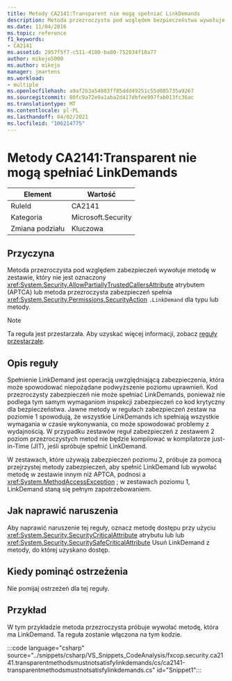 ```yaml
---
title: Metody CA2141:Transparent nie mogą spełniać LinkDemands
description: Metoda przezroczysta pod względem bezpieczeństwa wywołuje metodę w zestawie, który nie jest oznaczony atrybutem APTCA, lub metoda zabezpieczenia przezroczystego spełnia LinkDemand dla typu lub metody.
ms.date: 11/04/2016
ms.topic: reference
f1_keywords:
- CA2141
ms.assetid: 2957f5f7-c511-4180-ba80-752034f10a77
author: mikejo5000
ms.author: mikejo
manager: jmartens
ms.workload:
- multiple
ms.openlocfilehash: a9af2b3a54803ff85ddd49251c55d085735a9267
ms.sourcegitcommit: 80fc9a72e9a1aba2d417dbfee997fab013fc36ac
ms.translationtype: MT
ms.contentlocale: pl-PL
ms.lasthandoff: 04/02/2021
ms.locfileid: "106214775"
---
```

# <a name="ca2141transparent-methods-must-not-satisfy-linkdemands"></a>Metody CA2141:Transparent nie mogą spełniać LinkDemands

|Element|Wartość|
|-|-|
|RuleId|CA2141|
|Kategoria|Microsoft.Security|
|Zmiana podziału|Kluczowa|

## <a name="cause"></a>Przyczyna
Metoda przezroczysta pod względem zabezpieczeń wywołuje metodę w zestawie, który nie jest oznaczony <xref:System.Security.AllowPartiallyTrustedCallersAttribute> atrybutem (APTCA) lub metoda przezroczysta zabezpieczeń spełnia <xref:System.Security.Permissions.SecurityAction> `.LinkDemand` dla typu lub metody.

> [!NOTE]
> Ta reguła jest przestarzała. Aby uzyskać więcej informacji, zobacz [reguły przestarzałe](fxcop-unported-deprecated-rules.md).

## <a name="rule-description"></a>Opis reguły
Spełnienie LinkDemand jest operacją uwzględniającą zabezpieczenia, która może spowodować niepożądane podwyższenie poziomu uprawnień. Kod przezroczysty zabezpieczeń nie może spełniać LinkDemands, ponieważ nie podlega tym samym wymaganiom inspekcji zabezpieczeń co kod krytyczny dla bezpieczeństwa. Jawne metody w regułach zabezpieczeń zestaw na poziomie 1 spowodują, że wszystkie LinkDemands ich spełniają wszystkie wymagania w czasie wykonywania, co może spowodować problemy z wydajnością. W przypadku zestawów reguł zabezpieczeń z zestawem 2 poziom przezroczystych metod nie będzie kompilować w kompilatorze just-in-Time (JIT), jeśli spróbuje spełnić LinkDemand.

W zestawach, które używają zabezpieczeń poziomu 2, próbuje za pomocą przejrzystej metody zabezpieczeń, aby spełnić LinkDemand lub wywołać metodę w zestawie innym niż APTCA, podnosi a <xref:System.MethodAccessException> ; w zestawach poziomu 1, LinkDemand staną się pełnym zapotrzebowaniem.

## <a name="how-to-fix-violations"></a>Jak naprawić naruszenia
Aby naprawić naruszenie tej reguły, oznacz metodę dostępu przy użyciu <xref:System.Security.SecurityCriticalAttribute> atrybutu lub lub <xref:System.Security.SecuritySafeCriticalAttribute> Usuń LinkDemand z metody, do której uzyskano dostęp.

## <a name="when-to-suppress-warnings"></a>Kiedy pominąć ostrzeżenia
Nie pomijaj ostrzeżeń dla tej reguły.

## <a name="example"></a>Przykład
W tym przykładzie metoda przezroczysta próbuje wywołać metodę, która ma LinkDemand. Ta reguła zostanie włączona na tym kodzie.

:::code language="csharp" source="../snippets/csharp/VS_Snippets_CodeAnalysis/fxcop.security.ca2141.transparentmethodsmustnotsatisfylinkdemands/cs/ca2141-transparentmethodsmustnotsatisfylinkdemands.cs" id="Snippet1":::

